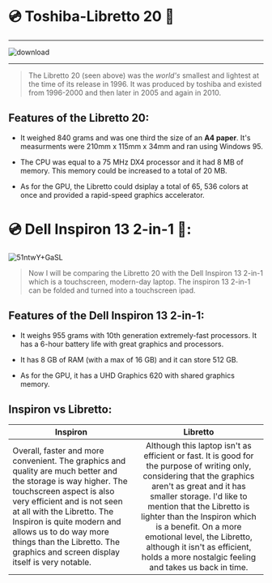 # 💿 Toshiba-Libretto 20 📼
---
![download](https://user-images.githubusercontent.com/123292242/216781346-2cb73ec5-5e4b-42bc-9dcb-08b503b87735.jpg)
***
>The Libretto 20 (seen above) was the *world's* smallest and lightest at the time of its release in 1996. It was produced by 
toshiba and existed from 1996-2000 and then later in 2005 and again in 2010. 

## Features of the Libretto 20:

- It weighed 840 grams and was one third the size of an **A4 paper**. It's measurments were 210mm x 115mm x 34mm and ran using Windows 95. 

- The CPU was equal to a 75 MHz DX4 processor and it had 8 MB of memory. This memory could be increased to a total of 20 MB.

- As for the GPU, the Libretto could dsiplay a total of 65, 536 colors at once and provided a rapid-speed graphics accelerator.

# 💿 Dell Inspiron 13 2-in-1 📼:

![51ntwY+GaSL](https://user-images.githubusercontent.com/123292242/216784657-f2524388-b15f-465a-8095-72b88003324c.jpg)
>Now I will be comparing the Libretto 20 with the Dell Inspiron 13 2-in-1 which is a touchscreen, modern-day laptop. The inspiron 13 2-in-1 can be folded and turned into a touchscreen ipad.

## Features of the Dell Inspiron 13 2-in-1:

- It weighs 955 grams with 10th generation extremely-fast processors. It has a 6-hour battery life with great graphics and processors. 

- It has 8 GB of RAM (with a max of 16 GB) and it can store 512 GB. 

- As for the GPU, it has a UHD Graphics 620 with shared graphics memory.

## Inspiron vs Libretto:

| Inspiron      | Libretto      | 
| ------------- |:-------------:| 
| Overall, faster and more convenient. The graphics and quality are much better and the storage is way higher. The touchscreen aspect is also very efficient and is not seen at all with the Libretto. The Inspiron is quite modern and allows us to do way more things than the Libretto. The graphics and screen display itself is very notable.| Although this laptop isn't as efficient or fast. It is good for the purpose of writing only, considering that the graphics aren't as great and it has smaller storage. I'd like to mention that the Libretto is lighter than the Inspiron which is a benefit. On a more emotional level, the Libretto, although it isn't as efficient, holds a more nostalgic feeling and takes us back in time.| 

